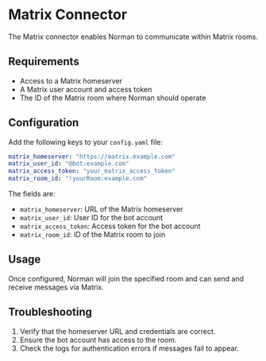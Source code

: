 # Matrix Connector

The Matrix connector enables Norman to communicate within Matrix rooms.

## Requirements

- Access to a Matrix homeserver
- A Matrix user account and access token
- The ID of the Matrix room where Norman should operate

## Configuration

Add the following keys to your `config.yaml` file:

```yaml
matrix_homeserver: "https://matrix.example.com"
matrix_user_id: "@bot:example.com"
matrix_access_token: "your_matrix_access_token"
matrix_room_id: "!yourRoom:example.com"
```

The fields are:

- `matrix_homeserver`: URL of the Matrix homeserver
- `matrix_user_id`: User ID for the bot account
- `matrix_access_token`: Access token for the bot account
- `matrix_room_id`: ID of the Matrix room to join

## Usage

Once configured, Norman will join the specified room and can send and receive messages via Matrix.

## Troubleshooting

1. Verify that the homeserver URL and credentials are correct.
2. Ensure the bot account has access to the room.
3. Check the logs for authentication errors if messages fail to appear.
